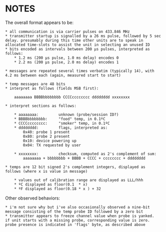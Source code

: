 NOTES
======
The overall format appears to be:

    * all communication is via carrier pulses on 433.846 MHz
    * transmitter startup is signalled by a 26 ms pulse, followed by 5 sec delay. presumably during this time other units are to speak in allocated time-slots to assist the unit in selecting an unused ID
    * bits encoded as intervals between 200 µs pulses, interpreted as follows:
        * 1.2 ms (200 µs pulse, 1.0 ms delay) encodes 0
        * 2.2 ms (200 µs pulse, 2.0 ms delay) encodes 1
    
    * messages are repeated several times verbatim (typically 14), with 4.2 ms between each (again, measured start to start)
    
    * temp messages are 48 bits
    * interpret as follows (fields MSB first):
    
        aaaaaaaa BBBBbbbbbbbb CCCCcccccccc dddddddd xxxxxxxx
    
    * interpret sections as follows:
        
        * aaaaaaaa:         unknown (probe/session ID?)
        * BBBBbbbbbbbb:     "food" temp, in 0.1ºC
        * CCCCcccccccc:     "smoker" temp, in 0.1ºC
        * dddddddd:         flags, interpreted as:
            0x40: probe 1 present
            0x80: probe 2 present
            0x10: device powering up
            0x04: TX requested by user
            
        * xxxxxxxx:         checksum, computed as 2's complement of sum:
            aaaaaaaa + bbbbbbbb + BBBB + CCCC + cccccccc + dddddddd

    * temps are 12 bit signed 2's complement integers, displayed as follows (where x is value in message)
    
        * values out of calibration range are displayed as LLL/hhh
        * ºC displayed as floor(0.1  * x)
        * ºF displayed as floor(0.18 * x ) + 32

Other observed behaviors:

    * i'm not sure why but i've also occasionally observed a nine-bit message consisting of the temp probe ID followed by a zero bit
    * transmitter appears to freeze channel value when probe is yanked.  if unit starts with a missing probe, corresponding value is zero.  probe presence is indicated in 'flags' byte, as described above
    